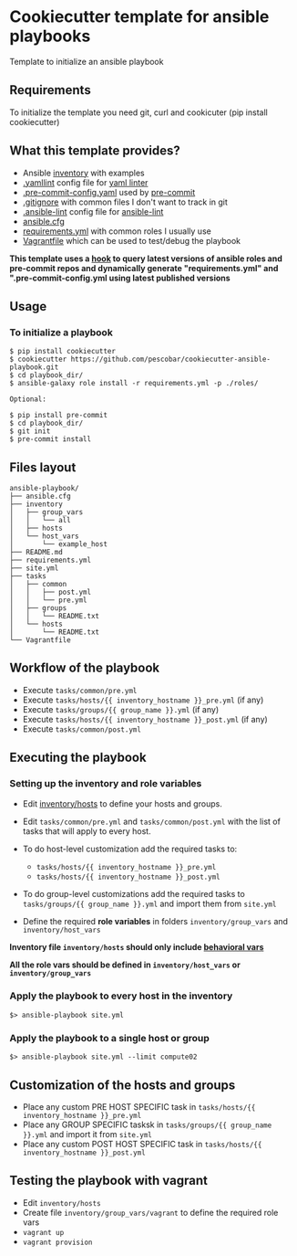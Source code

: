 # Cookiecutter template for ansible playbooks

Template to initialize an ansible playbook

## Requirements

To initialize the template you need git, curl and cookicuter (pip install cookiecutter)

## What this template provides?

* Ansible [inventory]({{cookiecutter.playbook_name}}/inventory/hosts) with examples
* [.yamllint]({{cookiecutter.playbook_name}}/.yamllint) config file for [yaml linter](https://github.com/adrienverge/yamllint)
* [.pre-commit-config.yaml]({{cookiecutter.playbook_name}}/.pre-commit-config.yaml) used by [pre-commit](http://pre-commit.com/)
* [.gitignore]({{cookiecutter.playbook_name}}/.gitignore) with common files I don't want to track in git
* [.ansible-lint]({{cookiecutter.playbook_name}}/.ansible-lint) config file for [ansible-lint](https://github.com/ansible/ansible-lint)
* [ansible.cfg]({{cookiecutter.playbook_name}}/ansible.cfg)
* [requirements.yml]({{cookiecutter.playbook_name}}/requirements.yml) with common roles I usually use
* [Vagrantfile]({{cookiecutter.playbook_name}}/Vagrantfile) which can be used to test/debug the playbook

**This template uses a [hook](hooks/post_gen_project.sh) to query latest versions of ansible roles and pre-commit repos and dynamically generate "requirements.yml" and ".pre-commit-config.yml using latest published versions**

## Usage

### To initialize a playbook

```
$ pip install cookiecutter
$ cookiecutter https://github.com/pescobar/cookiecutter-ansible-playbook.git
$ cd playbook_dir/
$ ansible-galaxy role install -r requirements.yml -p ./roles/

Optional:

$ pip install pre-commit
$ cd playbook_dir/
$ git init
$ pre-commit install
```

## Files layout

```
ansible-playbook/
├── ansible.cfg
├── inventory
│   ├── group_vars
│   │   └── all
│   ├── hosts
│   └── host_vars
│       └── example_host
├── README.md
├── requirements.yml
├── site.yml
├── tasks
│   ├── common
│   │   ├── post.yml
│   │   └── pre.yml
│   ├── groups
│   │   └── README.txt
│   └── hosts
│       └── README.txt
└── Vagrantfile
```

## Workflow of the playbook

* Execute `tasks/common/pre.yml`
* Execute `tasks/hosts/{{ inventory_hostname }}_pre.yml` (if any)
* Execute `tasks/groups/{{ group_name }}.yml` (if any)
* Execute `tasks/hosts/{{ inventory_hostname }}_post.yml` (if any)
* Execute `tasks/common/post.yml`

## Executing the playbook

### Setting up the inventory and role variables

* Edit [inventory/hosts]({{cookiecutter.playbook_name}}/inventory/hosts) to define your hosts and groups.

* Edit `tasks/common/pre.yml` and `tasks/common/post.yml` with the list of tasks that will apply to every host.

* To do host-level customization add the required tasks to:
  * `tasks/hosts/{{ inventory_hostname }}_pre.yml`
  * `tasks/hosts/{{ inventory_hostname }}_post.yml` 

* To do group-level customizations add the required tasks to `tasks/groups/{{ group_name }}.yml` and import them from `site.yml`

* Define the required **role variables** in folders `inventory/group_vars` and `inventory/host_vars`

**Inventory file `inventory/hosts` should only include [behavioral vars](https://docs.ansible.com/ansible/latest/user_guide/intro_inventory.html#connecting-to-hosts-behavioral-inventory-parameters)**

**All the role vars should be defined in `inventory/host_vars` or `inventory/group_vars`**

### Apply the playbook to every host in the inventory
```
$> ansible-playbook site.yml
```

### Apply the playbook to a single host or group
```
$> ansible-playbook site.yml --limit compute02
```


## Customization of the hosts and groups

* Place any custom PRE HOST SPECIFIC task in `tasks/hosts/{{ inventory_hostname }}_pre.yml`
* Place any GROUP SPECIFIC tasksk in `tasks/groups/{{ group_name }}.yml` and import it from `site.yml`
* Place any custom POST HOST SPECIFIC  task in `tasks/hosts/{{ inventory_hostname }}_post.yml`

## Testing the playbook with vagrant

* Edit `inventory/hosts`
* Create file `inventory/group_vars/vagrant` to define the required role vars
* `vagrant up`
* `vagrant provision`
